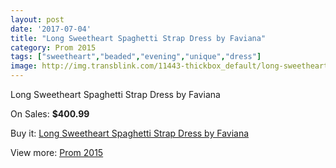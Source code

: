 ```yaml
---
layout: post
date: '2017-07-04'
title: "Long Sweetheart Spaghetti Strap Dress by Faviana"
category: Prom 2015
tags: ["sweetheart","beaded","evening","unique","dress"]
image: http://img.transblink.com/11443-thickbox_default/long-sweetheart-spaghetti-strap-dress-by-faviana.jpg
---
```

Long Sweetheart Spaghetti Strap Dress by Faviana

On Sales: **$400.99**
<a href="https://www.transblink.com/en/prom-2015/3727-long-sweetheart-spaghetti-strap-dress-by-faviana.html"><amp-img layout="responsive" width="600" height="600" src="//img.transblink.com/11443-thickbox_default/long-sweetheart-spaghetti-strap-dress-by-faviana.jpg" alt="Long Sweetheart Spaghetti Strap Dress by Faviana 0" /></a>
<a href="https://www.transblink.com/en/prom-2015/3727-long-sweetheart-spaghetti-strap-dress-by-faviana.html"><amp-img layout="responsive" width="600" height="600" src="//img.transblink.com/11444-thickbox_default/long-sweetheart-spaghetti-strap-dress-by-faviana.jpg" alt="Long Sweetheart Spaghetti Strap Dress by Faviana 1" /></a>

Buy it: [Long Sweetheart Spaghetti Strap Dress by Faviana](https://www.transblink.com/en/prom-2015/3727-long-sweetheart-spaghetti-strap-dress-by-faviana.html "Long Sweetheart Spaghetti Strap Dress by Faviana")

View more: [Prom 2015](https://www.transblink.com/en/10-prom-2015 "Prom 2015")